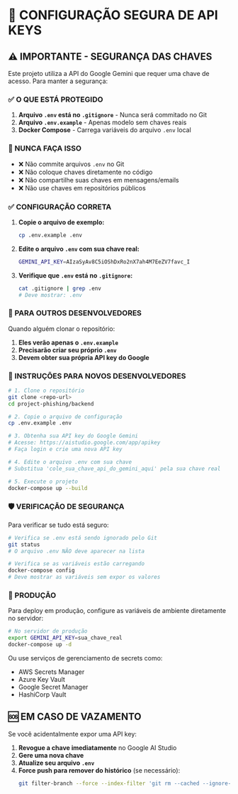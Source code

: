 # 🔐 CONFIGURAÇÃO SEGURA DE API KEYS

## ⚠️ IMPORTANTE - SEGURANÇA DAS CHAVES

Este projeto utiliza a API do Google Gemini que requer uma chave de acesso. Para manter a segurança:

### ✅ O QUE ESTÁ PROTEGIDO

1. **Arquivo `.env` está no `.gitignore`** - Nunca será commitado no Git
2. **Arquivo `.env.example`** - Apenas modelo sem chaves reais
3. **Docker Compose** - Carrega variáveis do arquivo `.env` local

### 🚨 NUNCA FAÇA ISSO

- ❌ Não commite arquivos `.env` no Git
- ❌ Não coloque chaves diretamente no código
- ❌ Não compartilhe suas chaves em mensagens/emails
- ❌ Não use chaves em repositórios públicos

### ✅ CONFIGURAÇÃO CORRETA

1. **Copie o arquivo de exemplo:**
   ```bash
   cp .env.example .env
   ```

2. **Edite o arquivo `.env` com sua chave real:**
   ```bash
   GEMINI_API_KEY=AIzaSyAv8C5iOShDxRo2nX7ah4M7EeZV7favc_I
   ```

3. **Verifique que `.env` está no `.gitignore`:**
   ```bash
   cat .gitignore | grep .env
   # Deve mostrar: .env
   ```

### 🔄 PARA OUTROS DESENVOLVEDORES

Quando alguém clonar o repositório:

1. **Eles verão apenas o `.env.example`**
2. **Precisarão criar seu próprio `.env`**
3. **Devem obter sua própria API key do Google**

### 📝 INSTRUÇÕES PARA NOVOS DESENVOLVEDORES

```bash
# 1. Clone o repositório
git clone <repo-url>
cd project-phishing/backend

# 2. Copie o arquivo de configuração
cp .env.example .env

# 3. Obtenha sua API key do Google Gemini
# Acesse: https://aistudio.google.com/app/apikey
# Faça login e crie uma nova API key

# 4. Edite o arquivo .env com sua chave
# Substitua 'cole_sua_chave_api_do_gemini_aqui' pela sua chave real

# 5. Execute o projeto
docker-compose up --build
```

### 🛡️ VERIFICAÇÃO DE SEGURANÇA

Para verificar se tudo está seguro:

```bash
# Verifica se .env está sendo ignorado pelo Git
git status
# O arquivo .env NÃO deve aparecer na lista

# Verifica se as variáveis estão carregando
docker-compose config
# Deve mostrar as variáveis sem expor os valores
```

### 🚀 PRODUÇÃO

Para deploy em produção, configure as variáveis de ambiente diretamente no servidor:

```bash
# No servidor de produção
export GEMINI_API_KEY=sua_chave_real
docker-compose up -d
```

Ou use serviços de gerenciamento de secrets como:
- AWS Secrets Manager
- Azure Key Vault  
- Google Secret Manager
- HashiCorp Vault

## 🆘 EM CASO DE VAZAMENTO

Se você acidentalmente expor uma API key:

1. **Revogue a chave imediatamente** no Google AI Studio
2. **Gere uma nova chave**
3. **Atualize seu arquivo `.env`**
4. **Force push para remover do histórico** (se necessário):
   ```bash
   git filter-branch --force --index-filter 'git rm --cached --ignore-unmatch .env' --prune-empty --tag-name-filter cat -- --all
   ```

